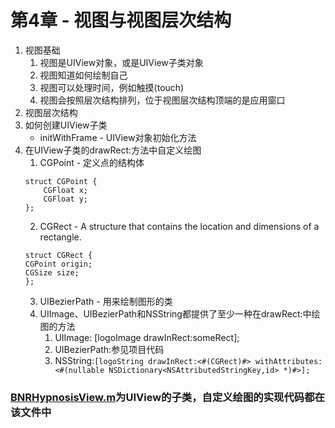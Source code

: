 # 第4章 - 视图与视图层次结构
1. 视图基础
	1. 视图是UIView对象，或是UIView子类对象
	2. 视图知道如何绘制自己
	3. 视图可以处理时间，例如触摸(touch)
	4. 视图会按照层次结构排列，位于视图层次结构顶端的是应用窗口
2. 视图层次结构
3. 如何创建UIView子类
	* initWithFrame - UIView对象初始化方法
4. 在UIView子类的drawRect:方法中自定义绘图
	1. CGPoint - 定义点的结构体
	```
	struct CGPoint {
	    CGFloat x;
	    CGFloat y;
	};
	```
	2. CGRect - A structure that contains the location and dimensions of a rectangle.
	```
	struct CGRect {
    CGPoint origin;
    CGSize size;
	};
	```
	3. UIBezierPath - 用来绘制图形的类
	4. UIImage、UIBezierPath和NSString都提供了至少一种在drawRect:中绘图的方法
		1. UIImage: [logoImage drawInRect:someRect];
		2. UIBezierPath:参见项目代码
		3. NSString:```[logoString drawInRect:<#(CGRect)#> withAttributes:<#(nullable NSDictionary<NSAttributedStringKey,id> *)#>];```

### [BNRHypnosisView.m](https://github.com/muyanbiao/iOS_programming_4ed_bnr/blob/master/Hypnosister/Hypnosister/BNRHypnosisView.m)为UIView的子类，自定义绘图的实现代码都在该文件中
